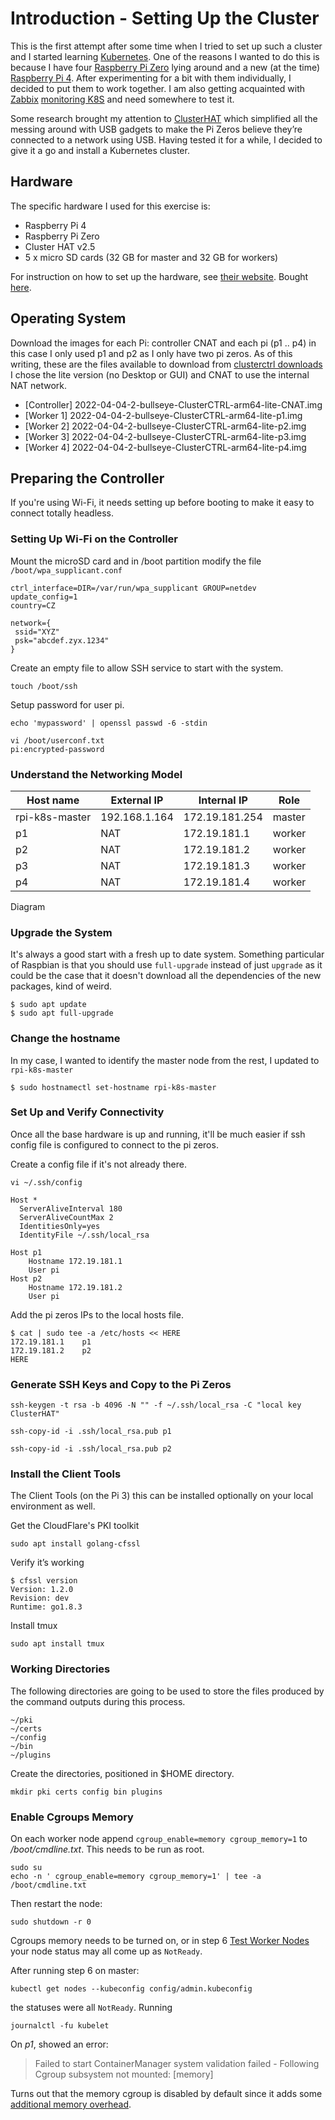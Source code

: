 # Introduction - Setting Up the Cluster
This is the first attempt after some time when I tried to set up such a cluster and I started learning [Kubernetes](https://kubernetes.io/). One of the reasons I wanted to do this is because I have four [Raspberry Pi Zero](https://www.raspberrypi.org/products/raspberry-pi-zero/) lying around and a new (at the time) [Raspberry Pi 4](https://www.raspberrypi.org/products/raspberry-pi-4-model-b/). After experimenting for a bit with them individually, I decided to put them to work together. I am also getting acquainted with [Zabbix](https://www.zabbix.com) [monitoring K8S](https://www.zabbix.com/cz/integrations/kubernetes) and need somewhere to test it.


Some research brought my attention to [ClusterHAT](https://clusterhat.com/) which simplified all the messing around with USB gadgets to make the Pi Zeros believe they’re connected to a network using USB. Having tested it for a while, I decided to give it a go and install a Kubernetes cluster. 
## Hardware

The specific hardware I used for this exercise is:

* Raspberry Pi 4
* Raspberry Pi Zero
* Cluster HAT v2.5
* 5 x micro SD cards (32 GB for master and 32 GB for workers)

For instruction on how to set up the hardware, see [their website](https://clusterctrl.com/setup-assembly). Bought [here](https://rpishop.cz/clustery/2973-cluster-hat-kit.html).

## Operating System

Download the images for each Pi: controller CNAT and each pi (p1 .. p4) in this case I only used p1 and p2 as I only have two pi zeros. As of this writing, these are the files available to download from [clusterctrl downloads](https://clusterctrl.com/setup-software) I chose the lite version (no Desktop or GUI) and CNAT to use the internal NAT network.

* [Controller] 2022-04-04-2-bullseye-ClusterCTRL-arm64-lite-CNAT.img
* [Worker 1] 2022-04-04-2-bullseye-ClusterCTRL-arm64-lite-p1.img
* [Worker 2] 2022-04-04-2-bullseye-ClusterCTRL-arm64-lite-p2.img
* [Worker 3] 2022-04-04-2-bullseye-ClusterCTRL-arm64-lite-p3.img
* [Worker 4] 2022-04-04-2-bullseye-ClusterCTRL-arm64-lite-p4.img


## Preparing the Controller

If you're using Wi-Fi, it needs setting up before booting to make it easy to connect totally headless.

### Setting Up Wi-Fi on the Controller 

Mount the microSD card and in /boot partition modify the file `/boot/wpa_supplicant.conf`

```
ctrl_interface=DIR=/var/run/wpa_supplicant GROUP=netdev
update_config=1
country=CZ

network={
 ssid="XYZ"
 psk="abcdef.zyx.1234"
}
```

Create an empty file to allow SSH service to start with the system.

```shell
touch /boot/ssh
```

Setup password for user pi.

```shell
echo 'mypassword' | openssl passwd -6 -stdin

vi /boot/userconf.txt
pi:encrypted-password
```

### Understand the Networking Model

Host name      |   External IP |    Internal IP | Role   |
---------------|---------------|----------------|--------|
rpi-k8s-master | 192.168.1.164 | 172.19.181.254 | master |
p1             |      NAT      | 172.19.181.1   | worker |
p2             |      NAT      | 172.19.181.2   | worker |
p3             |      NAT      | 172.19.181.3   | worker |
p4             |      NAT      | 172.19.181.4   | worker |

Diagram 

### Upgrade the System

It's always a good start with a fresh up to date system. Something particular of Raspbian is that you should use `full-upgrade` instead of just `upgrade` as it could be the case that it doesn't download all the dependencies of the new packages, kind of weird. 

```shell
$ sudo apt update
$ sudo apt full-upgrade
```

### Change the hostname 

In my case, I wanted to identify the master node from the rest, I updated to `rpi-k8s-master` 

```shell
$ sudo hostnamectl set-hostname rpi-k8s-master
```

### Set Up and Verify Connectivity 

Once all the base hardware is up and running, it'll be much easier if ssh config file is configured to connect to the pi zeros.

Create a config file if it's not already there.

```shell
vi ~/.ssh/config
```

```
Host *
  ServerAliveInterval 180
  ServerAliveCountMax 2
  IdentitiesOnly=yes
  IdentityFile ~/.ssh/local_rsa

Host p1
    Hostname 172.19.181.1
    User pi
Host p2
    Hostname 172.19.181.2
    User pi
```

Add the pi zeros IPs to the local hosts file.

```shell
$ cat | sudo tee -a /etc/hosts << HERE
172.19.181.1    p1
172.19.181.2    p2
HERE
```

### Generate SSH Keys and Copy to the Pi Zeros

```shell
ssh-keygen -t rsa -b 4096 -N "" -f ~/.ssh/local_rsa -C "local key ClusterHAT"

ssh-copy-id -i .ssh/local_rsa.pub p1

ssh-copy-id -i .ssh/local_rsa.pub p2
```
### Install the Client Tools

The Client Tools (on the Pi 3) this can be installed optionally on your local environment as well. 

Get the CloudFlare's PKI toolkit

```shell
sudo apt install golang-cfssl
```

Verify it’s working 
```shell
$ cfssl version
Version: 1.2.0
Revision: dev
Runtime: go1.8.3
```

Install tmux

```shell
sudo apt install tmux
```

### Working Directories

The following directories are going to be used to store the files produced by the command outputs during this process.

```
~/pki
~/certs
~/config
~/bin
~/plugins
```

Create the directories, positioned in $HOME directory.

```shell
mkdir pki certs config bin plugins
```

### Enable Cgroups Memory
On each worker node append `cgroup_enable=memory cgroup_memory=1` to */boot/cmdline.txt*. This needs to be run as root.
```
sudo su
echo -n ' cgroup_enable=memory cgroup_memory=1' | tee -a /boot/cmdline.txt
```

Then restart the node:
```
sudo shutdown -r 0
```

Cgroups memory needs to be turned on, or in step 6 [Test Worker Nodes](https://github.com/abelperezok/kubernetes-raspberry-pi-cluster-hat/blob/master/06-Worker-Nodes.md#test-worker-nodes) your node status may all come up as `NotReady`.

After running step 6 on master:

```
kubectl get nodes --kubeconfig config/admin.kubeconfig
```

the statuses were all `NotReady`.  Running

```
journalctl -fu kubelet
```
On *p1*, showed an error:

> Failed to start ContainerManager system validation failed - Following Cgroup subsystem not mounted: [memory]  

Turns out that the memory cgroup is disabled by default since it adds some [additional memory overhead](https://github.com/raspberrypi/linux/issues/1950).
